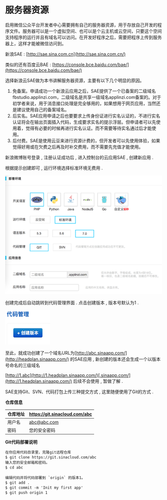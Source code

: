 # 服务器资源

启用微信公众平台开发者中心需要拥有自己的服务器资源，用于存放自己开发的程序文件。服务器可以是一个虚拟空间、也可以是个云主机或云空间，只要这个空间支持程序的运行并且有域名可以访问。在开发好程序之后，需要把程序上传到服务器上，这样才能被微信访问到。

新浪SAE : [http://sae.sina.com.cn](http://sae.sina.com.cn/)

类似的还有百度云BAE : [https://console.bce.baidu.com/bae/](https://console.bce.baidu.com/bae/)

选择新浪云SAE做为本书讲解服务器资源，主要有以下几个明显的原因。

1. 免备案。申请成功一个新浪云应用之后，SAE提供了一个已备案的二级域名fbstudio.applinzi.com，二级域名是共享一级域名applinzi.com备案的。对于初学者来说，用于消息接口处理是完全够用的，如果想用于网页应用，当然还是建议使用自己的备案域名。
2. 后实名。SAE应用申请之后也要要求上传身份证进行实名认证的，不进行实名认证将会在输出页面插入代码，生成要求实名的提示浮层。但申请者可以先使用着，觉得有必要的时候再进行实名认证。而不需要等待实名通过后才能使用。
3. 后付费。SAE是使用云豆来进行资源计费的，但开发者可以先使用体验，如果觉得好用或在欠费之后再及时补交费用，而不需要先充值才能使用。

新浪微博账号登录 , 注册认证成功后 , 进入控制台的云应用SAE , 创建新应用 .

根据提示创建即可 , 运行环境选择标准环境无费用 .

![](/assets/sinasae.png)

创建完成后自动跳转到代码管理界面 . 点击创建版本 , 版本号默认为1 .

![](/assets/gitbanben.png)

至此，就成功创建了一个域名URL为[http://abc.sinaapp.com/](http://headplan.sinaapp.com/) 的SAE应用 , 新创建的版本还会生成一个以版本号命名的三级域名

[http://1.abc](http://1.headplan.sinaapp.com/)[.sinaapp.com/](http://1.headplan.sinaapp.com/) 后续不会使用 , 暂做了解 .

SAE支持Git、SVN、代码打包上传三种提交方式 , 这里随便使用了Git的方式 . 

**仓库信息**

| 仓库地址 | https://git.sinacloud.com/abc |
| :--- | :--- |
| 用户名 | abc@abc.com |
| 密码 | 您的安全密码 |

**Git代码部署说明**

    在你应用代码目录里，克隆git远程仓库
    $ git clone https://git.sinacloud.com/abc
    输入您的安全邮箱和密码。
    $ cd abc

    编辑代码并将代码部署到 `origin` 的版本1。
    $ git add .
    $ git commit -m 'Init my first app'
    $ git push origin 1



